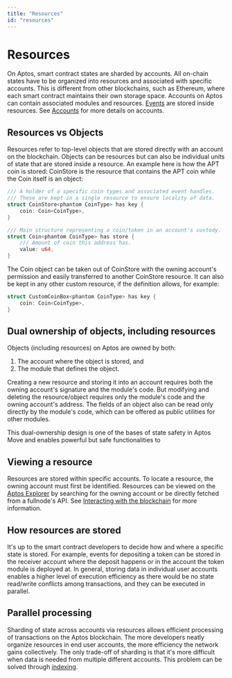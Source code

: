 ```yaml
---
title: "Resources"
id: "resources"
---
```


# Resources

On Aptos, smart contract states are sharded by accounts. All on-chain states have to be organized into resources and associated
with specific accounts. This is different from other blockchains, such as Ethereum, where each smart contract maintains
their own storage space. Accounts on Aptos can contain associated modules and resources. [Events](./events.md) are stored
inside resources.
See [Accounts](./accounts.md) for more details on accounts.

## Resources vs Objects
Resources refer to top-level objects that are stored directly with an account on the blockchain. Objects can be resources but
can also be individual units of state that are stored inside a resource. An example here is how the APT coin is stored: CoinStore
is the resource that contains the APT coin while the Coin itself is an object:

```rust
/// A holder of a specific coin types and associated event handles.
/// These are kept in a single resource to ensure locality of data.
struct CoinStore<phantom CoinType> has key {
    coin: Coin<CoinType>,
}

/// Main structure representing a coin/token in an account's custody.
struct Coin<phantom CoinType> has store {
    /// Amount of coin this address has.
    value: u64,
}
```

The Coin object can be taken out of CoinStore with the owning account's permission and easily transferred to another CoinStore
resource. It can also be kept in any other custom resource, if the definition allows, for example:

```rust
struct CustomCoinBox<phantom CoinType> has key {
    coin: Coin<CoinType>,
}
```

## Dual ownership of objects, including resources
Objects (including resources) on Aptos are owned by both:
1. The account where the object is stored, and
2. The module that defines the object.

Creating a new resource and storing it into an account requires both the owning account's signature and the module's code.
But modifying and deleting the resource/object requires only the module's code and the owning account's address. The fields of
an object also can be read only directly by the module's code, which can be offered as public utilities for other modules.

This dual-ownership design is one of the bases of state safety in Aptos Move and enables powerful but safe functionalities to

## Viewing a resource
Resources are stored within specific accounts. To locate a resource, the owning account must first be identified.
Resources can be viewed on the [Aptos Explorer](https://explorer.aptoslabs.com/) by searching for the owning account or be directly
fetched from a fullnode's API. See [Interacting with the blockchain](../guides/interacting-with-the-blockchain.md) for more information.

## How resources are stored
It's up to the smart contract developers to decide how and where a specific state is stored. For example, events for depositing
a token can be stored in the receiver account where the deposit happens or in the account the token module is deployed at.
In general, storing data in individual user accounts enables a higher level of execution efficiency as there would be no
state read/write conflicts among transactions, and they can be executed in parallel.

## Parallel processing
Sharding of state across accounts via resources allows efficient processing of transactions on the Aptos blockchain. The more
developers neatly organize resources in end user accounts, the more efficiency the network gains collectively. The only trade-off
of sharding is that it's more difficult when data is needed from multiple different accounts. This problem can be solved through
[indexing](../guides/indexing.md).
